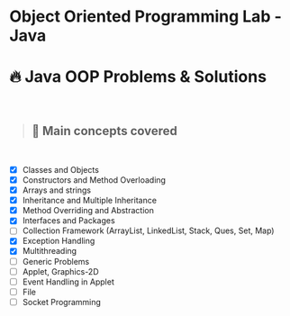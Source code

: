# Object Oriented Programming Lab - Java

# :fire: Java OOP Problems & Solutions

</br>

> ## :memo: Main concepts covered
</br>

- [x] Classes and Objects
- [x] Constructors and Method Overloading
- [x] Arrays and strings
- [x] Inheritance and Multiple Inheritance
- [x] Method Overriding and Abstraction
- [x] Interfaces and Packages
- [ ] Collection Framework (ArrayList, LinkedList, Stack, Ques, Set, Map)
- [x] Exception Handling
- [x] Multithreading
- [ ] Generic Problems
- [ ] Applet, Graphics-2D
- [ ] Event Handling in Applet
- [ ] File
- [ ] Socket Programming

